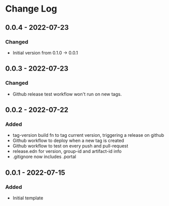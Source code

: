 # Change Log

## 0.0.4 - 2022-07-23

### Changed
- Initial version from 0.1.0 -> 0.0.1

## 0.0.3 - 2022-07-23

### Changed
- Github release test workflow won't run on new tags.

## 0.0.2 - 2022-07-22

### Added 
- tag-version build fn to tag current version, triggering a release on github
- Github workflow to deploy when a new tag is created
- Github workflow to test on every push and pull-request
- release.edn for version, group-id and artifact-id info
- .gitignore now includes .portal

## 0.0.1 - 2022-07-15
### Added 
- Initial template
